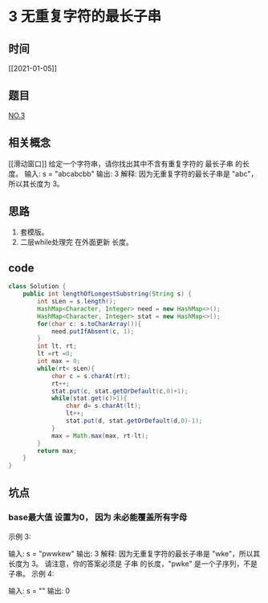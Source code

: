 # 3 无重复字符的最长子串
## 时间
[[2021-01-05]]
## 题目
[NO.3](https://leetcode-cn.com/problems/longest-substring-without-repeating-characters/description/)
## 相关概念
[[滑动窗口]]
给定一个字符串，请你找出其中不含有重复字符的 最长子串 的长度。
输入: s = "abcabcbb"
输出: 3 
解释: 因为无重复字符的最长子串是 "abc"，所以其长度为 3。

## 思路
1. 套模版。
2. 二层while处理完 在外面更新 长度。

## code
```java
class Solution {
    public int lengthOfLongestSubstring(String s) {
        int sLen = s.length();
        HashMap<Character, Integer> need = new HashMap<>();
        HashMap<Character, Integer> stat = new HashMap<>();
        for(char c: s.toCharArray()){
            need.putIfAbsent(c, 1);
        }
        int lt, rt;
        lt =rt =0;
        int max = 0; 
        while(rt< sLen){
            char c = s.charAt(rt);
            rt++;
            stat.put(c, stat.getOrDefault(c,0)+1);
            while(stat.get(c)>1){
                char d= s.charAt(lt);
                lt++;
                stat.put(d, stat.getOrDefault(d,0)-1);
            }
            max = Math.max(max, rt-lt);
        }
        return max;
    }
}

```

## 坑点

### base最大值 设置为0， 因为 未必能覆盖所有字母
示例 3:

输入: s = "pwwkew"
输出: 3
解释: 因为无重复字符的最长子串是 "wke"，所以其长度为 3。
     请注意，你的答案必须是 子串 的长度，"pwke" 是一个子序列，不是子串。
示例 4:

输入: s = ""
输出: 0